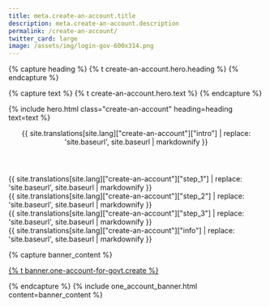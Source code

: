 ```yaml
---
title: meta.create-an-account.title
description: meta.create-an-account.description
permalink: /create-an-account/
twitter_card: large
image: /assets/img/login-gov-600x314.png
---
```


{% capture heading %}
{% t create-an-account.hero.heading %}
{% endcapture %}

{% capture text %}
{% t create-an-account.hero.text %}
{% endcapture %}

{% include hero.html class="create-an-account" heading=heading text=text %}

<div class="create-an-account bg-white">
  <div class="container">
    <div class="grid-row">
      <article class="desktop:grid-col-7">
        <header class="intro">
          {{ site.translations[site.lang]["create-an-account"]["intro"] | replace: 'site.baseurl', site.baseurl | markdownify }}
        </header>
        <div class="step-1 step">
          {{ site.translations[site.lang]["create-an-account"]["step_1"] | replace: 'site.baseurl', site.baseurl | markdownify }}
          <div class="mobile step-1-img"></div>
        </div>
        <div class="step-2 step">
          {{ site.translations[site.lang]["create-an-account"]["step_2"] | replace: 'site.baseurl', site.baseurl | markdownify }}
          <div class="mobile step-2-img"></div>
        </div>
        <div class="step-3 step">
          {{ site.translations[site.lang]["create-an-account"]["step_3"] | replace: 'site.baseurl', site.baseurl | markdownify }}
          <div class="mobile step-3-img"></div>
        </div>
      </article>
      <aside class="sidebar desktop:grid-col-4 desktop:grid-offset-1 desktop-lg:grid-col-3 desktop-lg:grid-offset-2">
        <div class="box">
          {{ site.translations[site.lang]["create-an-account"]["info"] | replace: 'site.baseurl', site.baseurl | markdownify }}
        </div>
      </aside>
    </div>
  </div>
</div>

{% capture banner_content %}

<p><a class="learn-account-creation usa-button usa-button--big"
    href="https://secure.login.gov/sign_up/enter_email">{% t banner.one-account-for-govt.create %}</a></p>
{% endcapture %}
{% include one_account_banner.html content=banner_content %}
